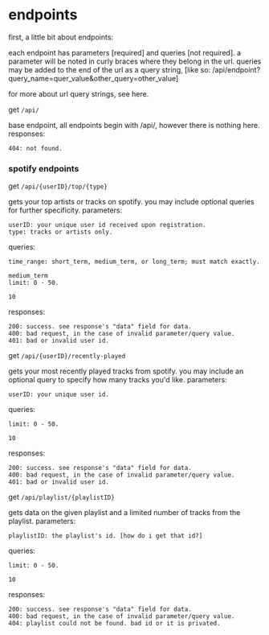 # endpoints

first, a little bit about endpoints:

each endpoint has parameters [required] and queries [not required]. a parameter will be noted in curly braces where they belong in the url. queries may be added to the end of the url as a query string, [like so: /api/endpoint?query_name=quer_value&other_query=other_value]

for more about url query strings, see here.



get `/api/`

base endpoint, all endpoints begin with /api/, however there is nothing here.
responses:

    404: not found.

### spotify endpoints


get `/api/{userID}/top/{type}`

gets your top artists or tracks on spotify. you may include optional queries for further specificity.
parameters:

    userID: your unique user id received upon registration.
    type: tracks or artists only.

queries:

    time_range: short_term, medium_term, or long_term; must match exactly.

    medium_term
    limit: 0 - 50.

    10

responses:

    200: success. see response's "data" field for data.
    400: bad request, in the case of invalid parameter/query value.
    401: bad or invalid user id.

get `/api/{userID}/recently-played`

gets your most recently played tracks from spotify. you may include an optional query to specify how many tracks you'd like.
parameters:

    userID: your unique user id.

queries:

    limit: 0 - 50.

    10

responses:

    200: success. see response's "data" field for data.
    400: bad request, in the case of invalid parameter/query value.
    401: bad or invalid user id.

get `/api/playlist/{playlistID}`

gets data on the given playlist and a limited number of tracks from the playlist.
parameters:

    playlistID: the playlist's id. [how do i get that id?]

queries:

    limit: 0 - 50.

    10

responses:

    200: success. see response's "data" field for data.
    400: bad request, in the case of invalid parameter/query value.
    404: playlist could not be found. bad id or it is privated.
